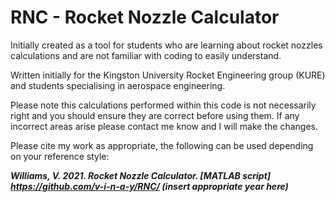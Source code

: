 # RNC - Rocket Nozzle Calculator

Initially created as a tool for students who are learning about rocket nozzles calculations and are not familiar with coding to easily understand.

Written initially for the Kingston University Rocket Engineering group (KURE) and students specialising in aerospace engineering. 

Please note this calculations performed within this code is not necessarily right and you should ensure they are correct before using them. If any incorrect areas arise please contact me know and I will make the changes. 

Please cite my work as appropriate, the following can be used depending on your reference style: 

  ***Williams, V. 2021. Rocket Nozzle Calculator. [MATLAB script] https://github.com/v-i-n-a-y/RNC/ (insert appropriate year here)***
